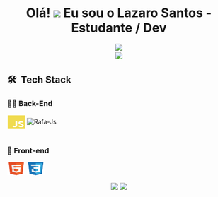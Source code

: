 <h1 align="center">Olá! <img src="https://raw.githubusercontent.com/kaueMarques/kaueMarques/master/hi.gif" width="30px"> Eu sou o Lazaro Santos - Estudante / Dev </h1>
<div align="center">
  <img src="https://c.tenor.com/3bTxZ4HdrysAAAAC/pixels-neon.gif" height="350em"/>
  </div>
  <div align="center">
   <a href="https://www.linkedin.com/in/lazaro-santos-16926911b/" target="_blank"><img src="https://img.shields.io/badge/-LinkedIn-%230077B5?style=for-the-badge&logo=linkedin&logoColor=white"></a>
  </div>

  <h2>🛠 &nbsp;Tech Stack</h2>
  <div align="left">
  <h3>👩‍💻 Back-End</h3>
  <div style="display: inline_block">
  <img align="center" alt="Rafa-Js" height="30" width="40" src="https://raw.githubusercontent.com/devicons/devicon/master/icons/javascript/javascript-plain.svg"/>
  <img align="center" alt="Rafa-Js" height="30" width="50" src="https://logodownload.org/wp-content/uploads/2016/10/php-logo.png"/>
  </div>
  
  <br/>
  
  <div align="left">
    <h3>🎨 Front-end</h3>
  <img align="center" alt="Rafa-HTML" height="30" width="40" src="https://raw.githubusercontent.com/devicons/devicon/master/icons/html5/html5-original.svg">
  <img align="center" alt="Rafa-CSS" height="30" width="40" src="https://raw.githubusercontent.com/devicons/devicon/master/icons/css3/css3-original.svg">
 </div>
  
 <br/> 
  
  <div align="center">
  <img height="150em" src="https://github-readme-stats.vercel.app/api?username=oLazaroCS&show_icons=true&theme=radical">  
  <img height="150em" src="https://github-readme-stats.vercel.app/api/top-langs/?username=oLazaroCS&layout=compact&theme=radical"> 
    
  </div>
